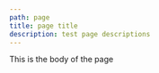 ```yaml
---
path: page
title: page title
description: test page descriptions
---
```

This is the body of the page
